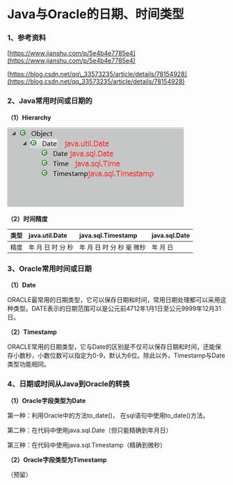 # Java与Oracle的日期、时间类型

### 1、参考资料

[https://www.jianshu.com/p/5e4b4e7785e4](https://www.jianshu.com/p/5e4b4e7785e4)

[https://blog.csdn.net/qq\_33573235/article/details/78154928](https://blog.csdn.net/qq_33573235/article/details/78154928)

### 2、Java常用时间或日期的

**（1）Hierarchy**

![](/assets/时间或日期类继承图.png)

**（2）时间精度**

| 类型 | java.util.Date | java.sql.Timestamp | java.sql.Date |
| :--- | :--- | :--- | :--- |
| 精度 | 年 月 日 时 分 秒 | 年 月 日 时 分 秒 毫 微秒 | 年 月 日 |

### 3、Oracle常用时间或日期

**（1）Date**

ORACLE最常用的日期类型，它可以保存日期和时间，常用日期处理都可以采用这种类型。DATE表示的日期范围可以是公元前4712年1月1日至公元9999年12月31日。

**（2）Timestamp**

ORACLE常用的日期类型，它与Date的区别是不仅可以保存日期和时间，还能保存小数秒，小数位数可以指定为0-9，默认为6位。除此以外，Timestamp与Date类型功能相同。

### 4、日期或时间从Java到Oracle的转换

**（1）Oracle字段类型为Date**

第一种：利用Oracle中的方法to\_date\(\)， 在sql语句中使用to\_date\(\)方法。

第二种：在代码中使用java.sql.Date（但只能精确到年月日）

第三种：在代码中使用java.sql.Timestamp（精确到微秒）

**（2）Oracle字段类型为Timestamp**

（预留）

